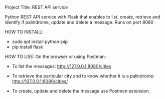 Project Title: REST API service

Python REST API service with Flask that enables to list, create, retrieve and identify if palindrome, update and delete a message. 
Runs on port 8080


HOW TO INSTALL:
- sudo apt install python-pip
- pip install flask

HOW TO USE:
On the browser or using Postman:

- To list the messages:
http://127.0.0.1:8080/cities

- To retrieve the particular city and to know whether it is a palindrome:
http://127.0.0.1:8080/cities/<city-name>
  
- To create, update and delete the message use Postman extension.



